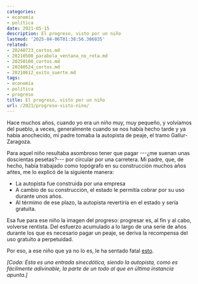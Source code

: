 ```yaml
---
categories:
- economía
- política
date: 2021-05-15
description: El progreso, visto por un niño
lastmod: '2025-04-06T01:38:56.306035'
related:
- 20240723_cortos.md
- 20210508_parabola_ventana_no_rota.md
- 20250108_cortos.md
- 20240524_cortos.md
- 20210612_exito_suerte.md
tags:
- economía
- política
- progreso
title: El progreso, visto por un niño
url: /2021/progreso-visto-nino/
---
```


Hace muchos años, cuando yo era un niño muy, muy pequeño, y volvíamos del pueblo, a veces, generalmente cuando se nos había hecho tarde y ya había anochecido, mi padre tomaba la autopista de peaje, el tramo Gallur-Zaragoza.

Para aquel niño resultaba asombroso tener que pagar ---¿me suenan unas doscientas pesetas?--- por circular por una carretera. Mi padre, que, de hecho, había trabajado como topógrafo en su construcción muchos años añtes, me lo explicó de la siguiente manera:

* La autopista fue construida por una empresa
* A cambio de su construcción, el estado le permitía cobrar por su uso durante unos años.
* Al térmimo de ese plazo, la autopista revertiría en el estado y sería gratuita.

Esa fue para ese niño la imagen del progreso: progresar es, al fin y al cabo, volverse rentista. Del esfuerzo acumulado a lo largo de una serie de años durante los que es necesario pagar un peaje, se deriva la recompensa del uso gratuito a perpetuidad.

Por eso, a ese niño que ya no lo es, le ha sentado fatal [esto](https://www.rtve.es/noticias/20210505/gobierno-plantea-poner-peajes-todas-autovias-2024/2088832.shtml).

_[*Coda:* Esta es una entrada sinecdótica, siendo la autopista, como es fácilmente adivinable, la parte de un todo al que en última instancia apunta.]_